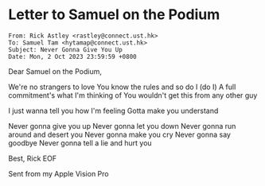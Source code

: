 # Letter to Samuel on the Podium
```
From: Rick Astley <rastley@connect.ust.hk>
To: Samuel Tam <hytamap@connect.ust.hk>
Subject: Never Gonna Give You Up
Date: Mon, 2 Oct 2023 23:59:59 +0800
```

Dear Samuel on the Podium,

We're no strangers to love
You know the rules and so do I (do I)
A full commitment's what I'm thinking of
You wouldn't get this from any other guy

I just wanna tell you how I'm feeling
Gotta make you understand

Never gonna give you up
Never gonna let you down
Never gonna run around and desert you
Never gonna make you cry
Never gonna say goodbye
Never gonna tell a lie and hurt you

Best,
Rick
EOF

Sent from my Apple Vision Pro